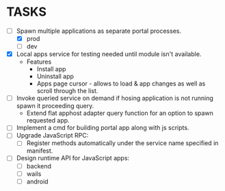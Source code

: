 # TASKS

* [ ] Spawn multiple applications as separate portal processes.
  * [x] prod
  * [ ] dev
* [x] Local apps service for testing needed until module isn't available.
  * Features
    * Install app
    * Uninstall app
    * Apps page cursor - allows to load & app changes as well as scroll through the list.
* [ ] Invoke queried service on demand if hosing application is not running spawn it proceeding query.   
  * Extend flat apphost adapter query function for an option to spawn requested app.
* [ ] Implement a cmd for building portal app along with js scripts.
* [ ] Upgrade JavaScript RPC:
  * [ ] Register methods automatically under the service name specified in manifest.
* [ ] Design runtime API for JavaScript apps:
  * [ ] backend
  * [ ] wails
  * [ ] android